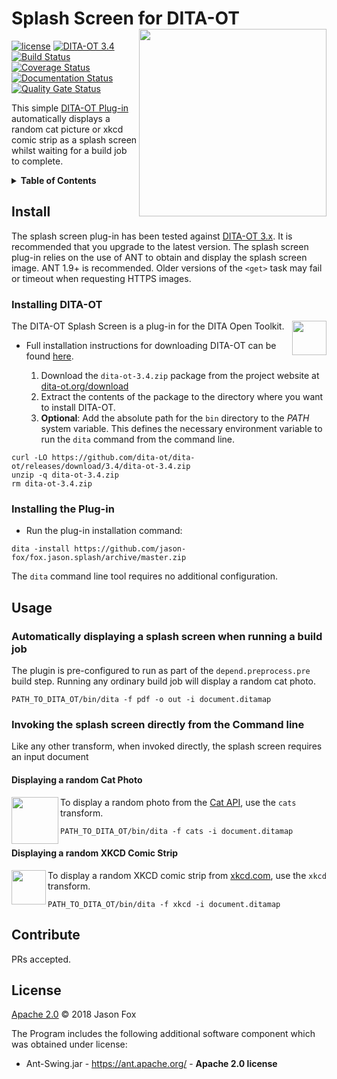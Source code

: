 # Splash Screen for DITA-OT [<img src="https://jason-fox.github.io/fox.jason.splash/splash.png" align="right" width="300">](https://splash-screen-plug-in-for-dita-ot.rtfd.io/)

[![license](https://img.shields.io/github/license/jason-fox/fox.jason.splash.svg)](http://www.apache.org/licenses/LICENSE-2.0)
[![DITA-OT 3.4](https://img.shields.io/badge/DITA--OT-3.4-blue.svg)](http://www.dita-ot.org/3.4)
[![Build Status](https://travis-ci.org/jason-fox/fox.jason.splash.svg?branch=master)](https://travis-ci.org/jason-fox/fox.jason.splash)
[![Coverage Status](https://coveralls.io/repos/github/jason-fox/fox.jason.splash/badge.svg?branch=master)](https://coveralls.io/github/jason-fox/fox.jason.splash?branch=master)
[![Documentation Status](https://readthedocs.org/projects/splash-screen-plug-in-for-dita-ot/badge/?version=latest)](https://splash-screen-plug-in-for-dita-ot.readthedocs.io/en/latest/?badge=latest)
[![Quality Gate Status](https://sonarcloud.io/api/project_badges/measure?project=fox.jason.splash&metric=alert_status)](https://sonarcloud.io/dashboard?id=fox.jason.splash)



This simple [DITA-OT Plug-in](https://www.dita-ot.org/plugins) automatically displays a random cat picture or xkcd comic strip as a splash screen whilst waiting for a build job to complete.


<details>
<summary><strong>Table of Contents</strong></summary>

-  [Install](#install)
  -  [Installing DITA-OT](#installing-dita-ot)
  -  [Installing the Plug-in](#installing-the-plug-in)
- [Usage](#usage)
  -  [Automatically displaying a splash screen when running a build job](#automatically-displaying-a-splash-screen-when-running-a-build-job)
  -  [Invoking the splash screen directly from the Command line](#invoking-the-splash-screen-directly-from-the-command-line)
     -  [Displaying a random Cat Photo](#displaying-a-random-cat-photo)
     -  [Displaying a random XKCD Comic Strip](#displaying-a-random-xkcd-comic-strip)
- [Contribute](#contribute)
- [License](#license)

</details>


## Install

The splash screen plug-in has been tested against [DITA-OT 3.x](http://www.dita-ot.org/download). It is recommended that you upgrade to the latest version. The splash screen plug-in relies on the use of ANT to obtain and display the splash screen image. ANT 1.9+ is recommended. Older versions of the `<get>` task may fail or timeout when requesting HTTPS images.

### Installing DITA-OT

<a href="https://www.dita-ot.org"><img src="https://www.dita-ot.org/images/dita-ot-logo.svg" align="right" height="55"></a>

The DITA-OT Splash Screen is a plug-in for the DITA Open Toolkit.

-   Full installation instructions for downloading DITA-OT can be found
    [here](https://www.dita-ot.org/3.4/topics/installing-client.html).

    1.  Download the `dita-ot-3.4.zip` package from the project website at
        [dita-ot.org/download](https://www.dita-ot.org/download)
    2.  Extract the contents of the package to the directory where you want to install DITA-OT.
    3.  **Optional**: Add the absolute path for the `bin` directory to the _PATH_ system variable. This defines the
        necessary environment variable to run the `dita` command from the command line.

```console
curl -LO https://github.com/dita-ot/dita-ot/releases/download/3.4/dita-ot-3.4.zip
unzip -q dita-ot-3.4.zip
rm dita-ot-3.4.zip
```

### Installing the Plug-in

-   Run the plug-in installation command:

```console
dita -install https://github.com/jason-fox/fox.jason.splash/archive/master.zip
```

The `dita` command line tool requires no additional configuration.


## Usage

### Automatically displaying a splash screen when running a build job

The plugin is pre-configured to run as part of the `depend.preprocess.pre` build step. Running any ordinary build job will display a random cat photo.

```console
PATH_TO_DITA_OT/bin/dita -f pdf -o out -i document.ditamap
```

### Invoking the splash screen directly from the Command line

Like any other transform, when invoked directly, the splash screen requires an input document

#### Displaying a random Cat Photo

<a href="https://thecatapi.com"><img src="https://cdn2.thecatapi.com/logos/thecatapi_256xW.png" align="left" height="75"></a>

To display a random photo from the [Cat API](https://thecatapi.com/), use the `cats` transform.

```console
PATH_TO_DITA_OT/bin/dita -f cats -i document.ditamap
```

#### Displaying a random XKCD Comic Strip

<a href="https://xkcd.com"><img src="https://xkcd.com/s/0b7742.png" align="left" height="55"></a>

To display a random XKCD comic strip from [xkcd.com](https://xkcd.com/), use the `xkcd` transform.

```console
PATH_TO_DITA_OT/bin/dita -f xkcd -i document.ditamap
```

## Contribute

PRs accepted.

## License

[Apache 2.0](LICENSE) © 2018 Jason Fox

The Program includes the following additional software component which was obtained under license:

* Ant-Swing.jar - https://ant.apache.org/ - **Apache 2.0 license**

